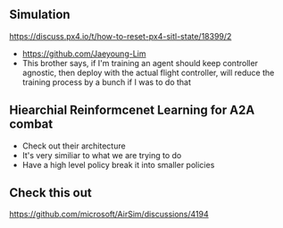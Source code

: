 
## Simulation
https://discuss.px4.io/t/how-to-reset-px4-sitl-state/18399/2

- https://github.com/Jaeyoung-Lim
- This brother says, if I'm training an agent should keep controller agnostic, then deploy with the actual flight controller, will reduce the training process by a bunch if I was to do that


## Hiearchial Reinformcenet Learning for A2A combat
- Check out their architecture  
- It's very similiar to what we are trying to do
- Have a high level policy break it into smaller policies 

## Check this out
https://github.com/microsoft/AirSim/discussions/4194
